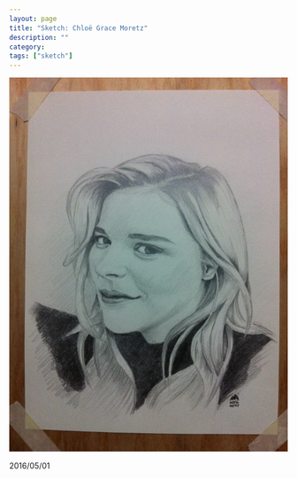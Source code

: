 ```yaml
---
layout: page
title: "Sketch: Chloë Grace Moretz"
description: ""
category:
tags: ["sketch"]
---
```


![Chloë Grace Moretz](/assets/images/pencil-sketch-0092.jpg)

2016/05/01
